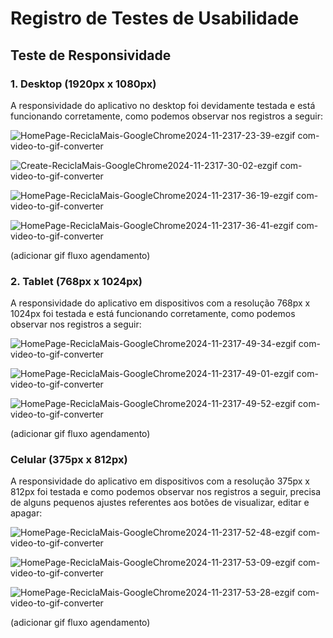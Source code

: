 # Registro de Testes de Usabilidade

## Teste de Responsividade

### 1. Desktop (1920px x 1080px)
A responsividade do aplicativo no desktop foi devidamente testada e está funcionando corretamente, como podemos observar nos registros a seguir:

![HomePage-ReciclaMais-GoogleChrome2024-11-2317-23-39-ezgif com-video-to-gif-converter](https://github.com/user-attachments/assets/53ebbaf4-31fb-4406-8998-7b08c4e3c0b8)

![Create-ReciclaMais-GoogleChrome2024-11-2317-30-02-ezgif com-video-to-gif-converter](https://github.com/user-attachments/assets/b3c2c9a7-8ff7-4e2a-b461-3c0a2327f8f5)

![HomePage-ReciclaMais-GoogleChrome2024-11-2317-36-19-ezgif com-video-to-gif-converter](https://github.com/user-attachments/assets/79a12a98-b905-40cb-9060-a193f69001d2)

![HomePage-ReciclaMais-GoogleChrome2024-11-2317-36-41-ezgif com-video-to-gif-converter](https://github.com/user-attachments/assets/fef836bb-83dc-47af-9c48-a8887baf57fb)

(adicionar gif fluxo agendamento)

### 2. Tablet (768px x 1024px)
A responsividade do aplicativo em dispositivos com a resolução 768px x 1024px foi testada e está funcionando corretamente, como podemos observar nos registros a seguir:

![HomePage-ReciclaMais-GoogleChrome2024-11-2317-49-34-ezgif com-video-to-gif-converter](https://github.com/user-attachments/assets/12c6d6eb-f116-4761-b518-5a3c3ee8d6ff)

![HomePage-ReciclaMais-GoogleChrome2024-11-2317-49-01-ezgif com-video-to-gif-converter](https://github.com/user-attachments/assets/f3a9aa16-ade3-4225-8dc3-b9fc7105ef3f)

![HomePage-ReciclaMais-GoogleChrome2024-11-2317-49-52-ezgif com-video-to-gif-converter](https://github.com/user-attachments/assets/9613a03d-6423-4b65-b148-56decc725143)

(adicionar gif fluxo agendamento)

### Celular (375px x 812px)
A responsividade do aplicativo em dispositivos com a resolução 375px x 812px foi testada e como podemos observar nos registros a seguir, precisa de alguns pequenos ajustes referentes aos botões de visualizar, editar e apagar:

![HomePage-ReciclaMais-GoogleChrome2024-11-2317-52-48-ezgif com-video-to-gif-converter](https://github.com/user-attachments/assets/d57c7566-254a-41b7-bff7-11e4e3ee432c)

![HomePage-ReciclaMais-GoogleChrome2024-11-2317-53-09-ezgif com-video-to-gif-converter](https://github.com/user-attachments/assets/58d80c1f-4568-480d-b33d-79442d87b8f8)

![HomePage-ReciclaMais-GoogleChrome2024-11-2317-53-28-ezgif com-video-to-gif-converter](https://github.com/user-attachments/assets/ffaccfd6-f7f7-4ab9-a4e9-1510f2088a36)

(adicionar gif fluxo agendamento)
